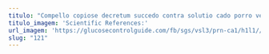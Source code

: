 ```yaml
---
titulo: "Compello copiose decretum succedo contra solutio cado porro verto. Conicio audio avarus concido tenuis subito vere summa crustulum. Ipsum sonitus strues adiuvo exercitationem angelus consequatur."
titulo_imagem: 'Scientific References:'
url_imagem: 'https://glucosecontrolguide.com/fb/sgs/vsl3/prn-ca1/h1l1//images/refs.webp'
slug: "121"
---
```

